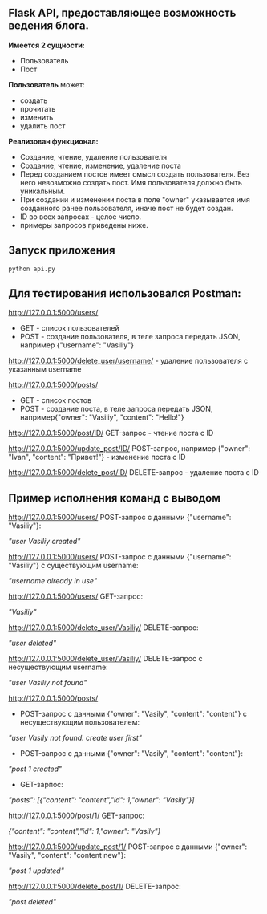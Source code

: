 ## Flask API, предоставляющее возможность ведения блога.
**Имеется 2 сущности:**
- Пользователь
- Пост

**Пользователь** может:
- создать
- прочитать
- изменить
- удалить пост

**Реализован функционал:**
- Создание, чтение, удаление пользователя
- Создание, чтение, изменение, удаление поста
- Перед созданием постов имеет смысл создать пользователя. Без него невозможно создать пост.
Имя пользователя должно быть уникальным. 
- При создании и изменении поста в поле "owner" указывается имя созданного ранее пользователя, иначе пост не будет создан.
- ID во всех запросах - целое число. 
- примеры запросов приведены ниже.



## Запуск приложения

```
python api.py
```
 
## Для тестирования использовался Postman:

http://127.0.0.1:5000/users/ 
- GET - список пользователей
- POST - создание пользователя, в теле запроса передать JSON, например {"username": "Vasiliy"}

http://127.0.0.1:5000/delete_user/username/ - удаление пользователя с указанным username

http://127.0.0.1:5000/posts/ 
- GET - список постов
- POST - создание поста, в теле запроса передать JSON, например{"owner": "Vasiliy", "content": "Hello!"}

http://127.0.0.1:5000/post/ID/  GET-запрос - чтение поста с ID 

http://127.0.0.1:5000/update_post/ID/  POST-запрос, например {"owner": "Ivan", "content": "Привет!"} - изменение поста с ID

http://127.0.0.1:5000/delete_post/ID/  DELETE-запрос - удаление поста с ID


## Пример исполнения команд с выводом


http://127.0.0.1:5000/users/  POST-запрос с данными {"username": "Vasiliy"}:

*"user Vasiliy created"*

http://127.0.0.1:5000/users/  POST-запрос с данными {"username": "Vasiliy"} с существующим username:

*"username already in use"*

http://127.0.0.1:5000/users/  GET-запрос:

*"Vasiliy"*

http://127.0.0.1:5000/delete_user/Vasiliy/ DELETE-запрос:

*"user deleted"*

http://127.0.0.1:5000/delete_user/Vasiliy/ DELETE-запрос с несуществующим username:

*"user Vasiliy not found"*

http://127.0.0.1:5000/posts/ 
- POST-запрос с данными {"owner": "Vasily", "content": "content"} с несуществующим пользователем:

*"user Vasily not found. create user first"*
- POST-запрос с данными {"owner": "Vasily", "content": "content"}: 

*"post 1 created"*

- GET-зарпос:

*"posts": [{"content": "content","id": 1,"owner": "Vasily"}]*

http://127.0.0.1:5000/post/1/  GET-запрос:

*{"content": "content","id": 1,"owner": "Vasily"}*

http://127.0.0.1:5000/update_post/1/  POST-запрос с данными {"owner": "Vasily", "content": "content new"}:

*"post 1 updated"*

http://127.0.0.1:5000/delete_post/1/  DELETE-запрос:

*"post deleted"*

